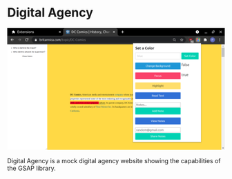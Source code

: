 # Digital Agency

!['Digital Agency'](https://github.com/PabloLopez98/EasyReader/blob/main/images/easyreaderscreenshot.png)

Digital Agency is a mock digital agency website showing the capabilities of the GSAP library.
